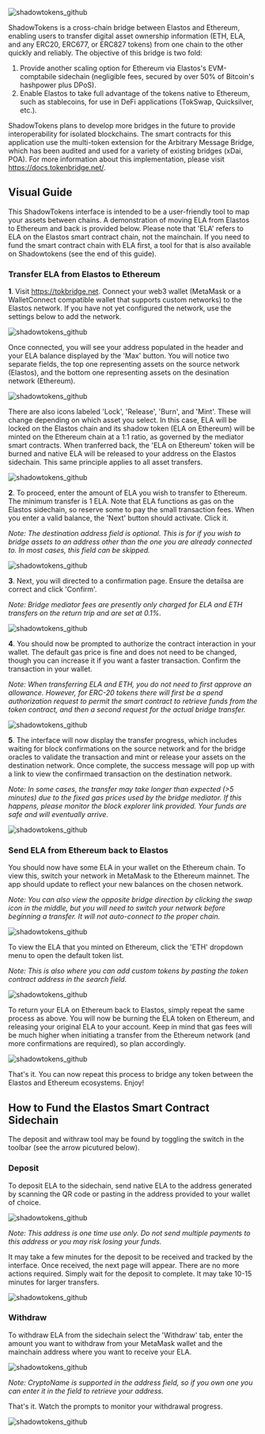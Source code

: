 ![shadowtokens_github](/src/assets/docs/banner.png)

ShadowTokens is a cross-chain bridge between Elastos and Ethereum, enabling users to transfer digital asset ownership information (ETH, ELA, and any ERC20, ERC677, or ERC827 tokens) from one chain to the other quickly and reliably. The objective of this bridge is two fold:

1. Provide another scaling option for Ethereum via Elastos's EVM-comptabile sidechain (negligible fees, secured by over 50% of Bitcoin's hashpower plus DPoS).
2. Enable Elastos to take full advantage of the tokens native to Ethereum, such as stablecoins, for use in DeFi applications (TokSwap, Quicksilver, etc.).

ShadowTokens plans to develop more bridges in the future to provide interoperability for isolated blockchains. The smart contracts for this application use the multi-token extension for the Arbitrary Message Bridge, which has been audited and used for a variety of existing bridges (xDai, POA). For more information about this implementation, please visit https://docs.tokenbridge.net/. 

## Visual Guide

This ShadowTokens interface is intended to be a user-friendly tool to map your assets between chains. A demonstration of moving ELA from Elastos to Ethereum and back is provided below. Please note that 'ELA' refers to ELA on the Elastos smart contract chain, not the mainchain. If you need to fund the smart contract chain with ELA first, a tool for that is also available on Shadowtokens (see the end of this guide).

### Transfer ELA from Elastos to Ethereum

**1**. Visit https://tokbridge.net. Connect your web3 wallet (MetaMask or a WalletConnect compatible wallet that supports custom networks) to the Elastos network. If you have not yet configured the network, use the settings below to add the network.

![shadowtokens_github](/src/assets/docs/1.png)

Once connected, you will see your address populated in the header and your ELA balance displayed by the 'Max' button. You will notice two separate fields, the top one representing assets on the source network (Elastos), and the bottom one representing assets on the desination network (Ethereum). 

![shadowtokens_github](/src/assets/docs/2.png)

There are also icons labeled 'Lock', 'Release', 'Burn', and 'Mint'. These will change depending on which asset you select. In this case, ELA will be locked on the Elastos chain and its shadow token (ELA on Ethereum) will be minted on the Ethereum chain at a 1:1 ratio, as governed by the mediator smart contracts. When tranferred back, the 'ELA on Ethereum' token will be burned and native ELA will be released to your address on the Elastos sidechain. This same principle applies to all asset transfers.

![shadowtokens_github](/src/assets/docs/3.png)


**2**. To proceed, enter the amount of ELA you wish to transfer to Ethereum. The minimum transfer is 1 ELA. Note that ELA functions as gas on the Elastos sidechain, so reserve some to pay the small transaction fees. When you enter a valid balance, the 'Next' button should activate. Click it.  

*Note: The destination address field is optional. This is for if you wish to bridge assets to an address other than the one you are already connected to. In most cases, this field can be skipped.*

![shadowtokens_github](/src/assets/docs/4.png)


**3**. Next, you will directed to a confirmation page. Ensure the detailsa are correct and click 'Confirm'. 

*Note: Bridge mediator fees are presently only charged for ELA and ETH transfers on the return trip and are set at 0.1%.*

![shadowtokens_github](/src/assets/docs/5.png)


**4**. You should now be prompted to authorize the contract interaction in your wallet. The default gas price is fine and does not need to be changed, though you can increase it if you want a faster transaction. Confirm the transaction in your wallet. 

*Note: When transferring ELA and ETH, you do not need to first approve an allowance. However, for ERC-20 tokens there will first be a spend authorization request to permit the smart contract to retrieve funds from the token contract, and then a second request for the actual bridge transfer.*

![shadowtokens_github](/src/assets/docs/6.png)


**5**. The interface will now display the transfer progress, which includes waiting for block confirmations on the source network and for the bridge oracles to validate the transaction and mint or release your assets on the destination network. Once complete, the success message will pop up with a link to view the confirmaed transaction on the destination network. 

*Note: In some cases, the transfer may take longer than expected (>5 minutes) due to the fixed gas prices used by the bridge mediator. If this happens, please monitor the block explorer link provided. Your funds are safe and will eventually arrive.*

![shadowtokens_github](/src/assets/docs/7.png)


### Send ELA from Ethereum back to Elastos

You should now have some ELA in your wallet on the Ethereum chain. To view this, switch your network in MetaMask to the Ethereum mainnet. The app should update to reflect your new balances on the chosen network.

*Note: You can also view the opposite bridge direction by clicking the swap icon in the middle, but you will need to switch your network before beginning a transfer. It will not auto-connect to the proper chain.*

![shadowtokens_github](/src/assets/docs/8.png)

To view the ELA that you minted on Ethereum, click the 'ETH' dropdown menu to open the default token list. 

*Note: This is also where you can add custom tokens by pasting the token contract address in the search field.*

![shadowtokens_github](/src/assets/docs/9.png)

To return your ELA on Ethereum back to Elastos, simply repeat the same process as above. You will now be burning the ELA token on Ethereum, and releasing your original ELA to your account. Keep in mind that gas fees will be much higher when initiating a transfer from the Ethereum network (and more confirmations are required), so plan accordingly.

![shadowtokens_github](/src/assets/docs/10.png)

That's it. You can now repeat this process to bridge any token between the Elastos and Ethereum ecosystems. Enjoy!



## How to Fund the Elastos Smart Contract Sidechain

The deposit and withraw tool may be found by toggling the switch in the toolbar (see the arrow picutured below).

### Deposit

To deposit ELA to the sidechain, send native ELA to the address generated by scanning the QR code or pasting in the address provided to your wallet of choice.

![shadowtokens_github](/src/assets/docs/sidechain_1.png)

*Note: This address is one time use only. Do not send multiple payments to this address or you may risk losing your funds.*

It may take a few minutes for the deposit to be received and tracked by the interface. Once received, the next page will appear. There are no more actions required. Simply wait for the deposit to complete. It may take 10-15 minutes for larger transfers.

![shadowtokens_github](/src/assets/docs/sidechain_2.png)


### Withdraw

To withdraw ELA from the sidechain select the 'Withdraw' tab, enter the amount you want to withdraw from your MetaMask wallet and the mainchain address where you want to receive your ELA. 

![shadowtokens_github](/src/assets/docs/sidechain_3.png)

*Note: CryptoName is supported in the address field, so if you own one you can enter it in the field to retrieve your address.*

That's it. Watch the prompts to monitor your withdrawal progress. 

![shadowtokens_github](/src/assets/docs/sidechain_4.png)
